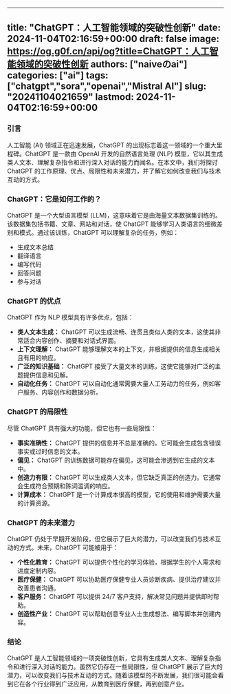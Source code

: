 
---
title: "ChatGPT：人工智能领域的突破性创新"
date: 2024-11-04T02:16:59+00:00
draft: false
image: https://og.g0f.cn/api/og?title=ChatGPT：人工智能领域的突破性创新
authors: ["naiveのai"]
categories: ["ai"]
tags: ["chatgpt","sora","openai","Mistral AI"]
slug: "20241104021659"
lastmod: 2024-11-04T02:16:59+00:00
---
### 引言

人工智能 (AI) 领域正在迅速发展，ChatGPT 的出现标志着这一领域的一个重大里程碑。ChatGPT 是一款由 OpenAI 开发的自然语言处理 (NLP) 模型，它以其生成类人文本、理解复杂指令和进行深入对话的能力而闻名。在本文中，我们将探讨 ChatGPT 的工作原理、优点、局限性和未来潜力，并了解它如何改变我们与技术互动的方式。

### ChatGPT：它是如何工作的？

ChatGPT 是一个大型语言模型 (LLM)，这意味着它是由海量文本数据集训练的。该数据集包括书籍、文章、网站和对话，使 ChatGPT 能够学习人类语言的细微差别和模式。通过该训练，ChatGPT 可以理解复杂的任务，例如：

- 生成文本总结
- 翻译语言
- 编写代码
- 回答问题
- 参与对话

### ChatGPT 的优点

ChatGPT 作为 NLP 模型具有许多优点，包括：

- **类人文本生成：** ChatGPT 可以生成流畅、连贯且类似人类的文本，这使其非常适合内容创作、摘要和对话式界面。
- **上下文理解：** ChatGPT 能够理解文本的上下文，并根据提供的信息生成相关且有用的响应。
- **广泛的知识基础：** ChatGPT 接受了大量文本的训练，这使它能够对广泛的主题提供信息和见解。
- **自动化任务：** ChatGPT 可以自动化通常需要大量人工劳动力的任务，例如客户服务、内容创作和数据分析。

### ChatGPT 的局限性

尽管 ChatGPT 具有强大的功能，但它也有一些局限性：

- **事实准确性：** ChatGPT 提供的信息并不总是准确的。它可能会生成包含错误事实或过时信息的文本。
- **偏见：** ChatGPT 的训练数据可能存在偏见，这可能会渗透到它生成的文本中。
- **创造力有限：** ChatGPT 可以生成类人文本，但它缺乏真正的创造力。它通常会生成符合预期和陈词滥调的响应。
- **计算成本：** ChatGPT 是一个计算成本很高的模型，它的使用和维护需要大量的计算资源。

### ChatGPT 的未来潜力

ChatGPT 仍处于早期开发阶段，但它展示了巨大的潜力，可以改变我们与技术互动的方式。未来，ChatGPT 可能被用于：

- **个性化教育：** ChatGPT 可以提供个性化的学习体验，根据学生的个人需求和进度定制内容。
- **医疗保健：** ChatGPT 可以协助医疗保健专业人员诊断疾病、提供治疗建议并改善患者沟通。
- **客户服务：** ChatGPT 可以提供 24/7 客户支持，解决常见问题并提供即时帮助。
- **创造性产业：** ChatGPT 可以帮助创意专业人士生成想法、编写脚本并创建内容。

### 结论

ChatGPT 是人工智能领域的一项突破性创新，它具有生成类人文本、理解复杂指令和进行深入对话的能力。虽然它仍存在一些局限性，但 ChatGPT 展示了巨大的潜力，可以改变我们与技术互动的方式。随着该模型的不断发展，我们很可能会看到它在各个行业得到广泛应用，从教育到医疗保健，再到创意产业。
